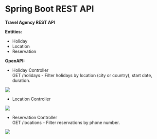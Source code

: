 # Spring Boot REST API
**Travel Agency REST API**<br>

**Entities:**
- Holiday
- Location
- Reservation

**OpenAPI:**
- Holiday Controller<br>
  GET /holidays - Filter holidays by location (city or country), start date, duration.
<img src="https://github.com/NikolManolova07/NikolManolovaCalculator/assets/83454633/de9b4def-a12f-454e-bc02-08c4a19405be">

- Location Controller
<img src="https://github.com/NikolManolova07/NikolManolovaCalculator/assets/83454633/70d32d43-c5d1-47f3-8882-7859f94908bf">

- Reservation Controller<br>
  GET /locations - Filter reservations by phone number.
<img src="https://github.com/NikolManolova07/NikolManolovaCalculator/assets/83454633/1970d84d-3e0d-4e82-88d6-178b375cafc9">

